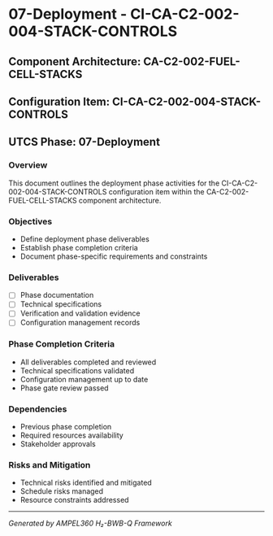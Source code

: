 # 07-Deployment - CI-CA-C2-002-004-STACK-CONTROLS

## Component Architecture: CA-C2-002-FUEL-CELL-STACKS
## Configuration Item: CI-CA-C2-002-004-STACK-CONTROLS
## UTCS Phase: 07-Deployment

### Overview
This document outlines the deployment phase activities for the CI-CA-C2-002-004-STACK-CONTROLS configuration item within the CA-C2-002-FUEL-CELL-STACKS component architecture.

### Objectives
- Define deployment phase deliverables
- Establish phase completion criteria
- Document phase-specific requirements and constraints

### Deliverables
- [ ] Phase documentation
- [ ] Technical specifications
- [ ] Verification and validation evidence
- [ ] Configuration management records

### Phase Completion Criteria
- All deliverables completed and reviewed
- Technical specifications validated
- Configuration management up to date
- Phase gate review passed

### Dependencies
- Previous phase completion
- Required resources availability
- Stakeholder approvals

### Risks and Mitigation
- Technical risks identified and mitigated
- Schedule risks managed
- Resource constraints addressed

---
*Generated by AMPEL360 H₂-BWB-Q Framework*
